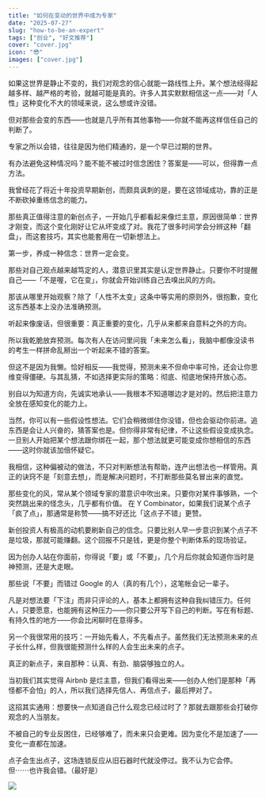 ```yaml
---
title: "如何在变动的世界中成为专家"
date: "2025-07-27"
slug: "how-to-be-an-expert"
tags: ["创业", "好文推荐"]
cover: "cover.jpg"
icon: "😎"
images: ["cover.jpg"]
---
```

如果这世界是静止不变的，我们对观念的信心就能一路线性上升。某个想法经得起越多样、越严格的考验，就越可能是真的。许多人其实默默相信这一点——对「人性」这种变化不大的领域来说，这么想或许没错。



但对那些会变的东西——也就是几乎所有其他事物——你就不能再这样信任自己的判断了。



专家之所以会错，往往是因为他们精通的，是一个早已过期的世界。



有办法避免这种情况吗？能不能不被过时信念困住？答案是——可以，但得靠一点方法。



我曾经花了将近十年投资早期新创，而颇具讽刺的是，要在这领域成功，靠的正是不断砍掉重练信念的能力。



那些真正值得注意的新创点子，一开始几乎都看起来像烂主意，原因很简单：世界才刚变，而这个变化刚好让它从坏变成了对。我花了很多时间学会分辨这种「翻盘」，而这套技巧，其实也能套用在一切新想法上。



第一步，养成一种信念：世界一定会变。



那些对自己观点越来越笃定的人，潜意识里其实是认定世界静止。只要你不时提醒自己——「不是喔，它在变」，你就会开始训练自己去嗅出风的方向。



那该从哪里开始观察？除了「人性不太变」这条中等实用的原则外，很抱歉，变化这东西基本上没办法准确预测。



听起来像废话，但很重要：真正重要的变化，几乎从来都来自意料之外的方向。



所以我乾脆放弃预测。每次有人在访问里问我「未来怎么看」，我脑中都像没读书的考生一样拼命乱掰出一个听起来不错的答案。



但这不是因为我懒。恰好相反——我觉得，预测未来不但命中率可怜，还会让你思维变得僵硬。与其乱猜，不如选择更实际的策略：彻底、彻底地保持开放心态。



别自以为知道方向，先诚实地承认——我根本不知道哪边才是对的。然后把注意力全放在感知变化的能力上。



当然，你可以有一些假设性想法。它们会稍微绑住你没错，但也会驱动你前进。追东西是会让人兴奋的，猜答案也是。但你得非常有纪律，不让这些假设变成执念。
一旦别人开始把某个想法跟你绑在一起，那个想法就更可能变成你想相信的东西——这时你就该加倍怀疑它。



我相信，这种偏被动的做法，不只对判断想法有帮助，连产出想法也一样管用。真正的诀窍不是「刻意去想」，而是解决问题时，不打断那些莫名冒出来的直觉。



那些变化的风，常从某个领域专家的潜意识中吹出来。只要你对某件事够熟，一个突然跳出来的怪念头，几乎都有价值。
在 Y Combinator，如果我们说某个点子「疯了点」，那通常是称赞——搞不好还比「这点子不错」更赞。



新创投资人有极高的动机要刷新自己的信念。只要比别人早一步意识到某个点子不是垃圾，那就可能赚翻。这个回报不只是钱，更是你整个判断体系的现场验证。



因为创办人站在你面前，你得说「要」或「不要」，几个月后你就会知道你当时是神预测，还是大走眼。



那些说「不要」而错过 Google 的人（真的有几个），这笔帐会记一辈子。



凡是对想法要「下注」而非只评论的人，基本上都拥有这种自我纠错压力。任何人，只要愿意，也能拥有这种压力——你只要公开写下自己的判断。写在有标题、有持久性的地方——你会比闲聊时在意得多。



另一个我很常用的技巧：一开始先看人，不先看点子。虽然我们无法预测未来的点子长什么样，但我很能预测什么样的人会生出未来的点子。



真正的新点子，来自那种：认真、有劲、脑袋够独立的人。



当初我们其实觉得 Airbnb 是烂主意，但我们看得出来——创办人他们是那种「再怪都不会怕」的人，所以我们选择先信人、再信点子，最后押对了。



这招其实通用：想要快一点知道自己什么观念已经过时了？那就去跟那些会打破你观念的人当朋友。



不被自己的专业反困住，已经够难了，而未来只会更难。因为变化不是加速了——变化一直都在加速。



点子会生出点子，这场连锁反应从旧石器时代就没停过。我不认为它会停。
但⋯⋯也许我会错。（最好是）




![](https://prod-files-secure.s3.us-west-2.amazonaws.com/112d0858-5090-4d34-a606-b75eb8d65fd2/46476355-9cf3-4e99-9b7a-3531bc426380/1000202064.png?X-Amz-Algorithm=AWS4-HMAC-SHA256&X-Amz-Content-Sha256=UNSIGNED-PAYLOAD&X-Amz-Credential=ASIAZI2LB4667Q7EAPIN%2F20250907%2Fus-west-2%2Fs3%2Faws4_request&X-Amz-Date=20250907T232737Z&X-Amz-Expires=3600&X-Amz-Security-Token=IQoJb3JpZ2luX2VjEEcaCXVzLXdlc3QtMiJHMEUCIQCKcbLOlHQrPUW%2BpGcmbDVvp%2BULWEa7J2BvMW000KUtngIgWTI36mOsnHr%2FBDaMfCxzL9PvYEoTcnuQaghUqqB4ulUqiAQIsP%2F%2F%2F%2F%2F%2F%2F%2F%2F%2FARAAGgw2Mzc0MjMxODM4MDUiDIg2kO4ViYS84VKuiircA76WzCZviKPghCmKVULVK7CPcDNWukKvSNO%2BPK2SmHrCZLE0bCgY%2B5IybdfnLz9%2FVkfIJ%2FsURDEuHn6F8L9hdoem1uRLeJpmKwI9r3NhED%2Bt4FVhZNHHVDX1FGoUEzTtY3%2BGMIAnE8kN1w4cVVgaMCKaCGrn5TXayFdB7fdvlLUSbkHksBqEUezqSaMxbStIgZcZorHZ3F%2FWMBTrBBH1c40A4SLlZ14MBgRm3eFpkNFdv5ORSHs1G5fs8oi0ejb2Y0oKI1OjiiMUS4zAj8mUWCnc%2BR76oEdFrPG9jaOmYDjjsJhuFhI1CQL6AvcJoREGcqmd1bBnBNFr6T%2BFq5NoFat2CPwNwU37fDBIloO5J5l3YqJGysZj0%2BzerVPyvIE5BqOUM6vF7RY6nh%2FhfFUqGjPqlTUuloikgVeyh7cIFGGLjoswnM7FddTh6ad5go6kd4UAPDj4PnGYihTWn2vgLeG1egMDyzQeTwDkaNSWghpmR%2BXw8EtpdT4tOKo8ZvwhQEpZTAWNJ7uvv4hM4K7iXQcooQABSW6B36WZUkyAfu2Ka0LXznSyIgT8CMgcE9MHYJe5ndnRbILq%2BYNKSJWJlfkesuejl4fenrFGVmTEC1fFZewgdhWjdFPBEd3XMO2f%2BMUGOqUB9k69Snr6ftxt1nCzZKkon4WFis7V1wMYUALSMDPw2gmC0iActJPrR01%2Bs1noFwo9UXEEwVTS%2BqDY7nDEOrWCN%2BVe3KzeQxSdg631wSOirAjv9uq9TNshDkqPstMLx4bgZfgn1Bxv9z7uObUgi5b1xtRfXGS8ptxvXD1P6PEquxpgSBwzc%2BUH3RtZNgQhG4kZ8CfIkbn9WVN%2FLndgVj7ExUME36Yn&X-Amz-Signature=9b96ff5fd2a301448259a7707683d7a2849c07b9f8423517a0dd382a3624b2f1&X-Amz-SignedHeaders=host&x-amz-checksum-mode=ENABLED&x-id=GetObject)

